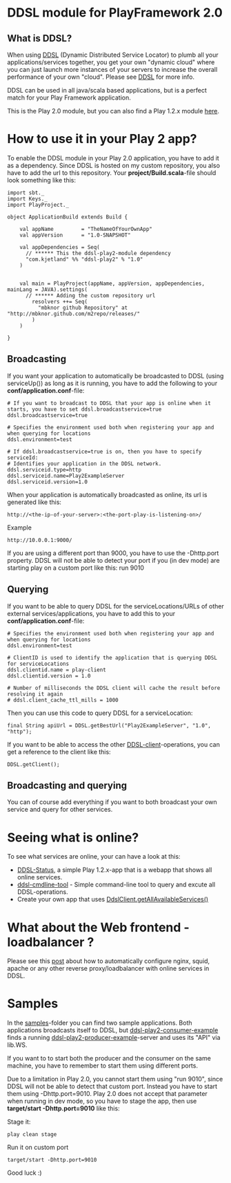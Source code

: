 DDSL module for PlayFramework 2.0
=============

What is DDSL?
-------------

When using [DDSL](https://github.com/mbknor/ddsl) (Dynamic Distributed Service Locator) to plumb all your applications/services together,
you get your own "dynamic cloud" where you can just launch more instances of your servers to increase the
overall performance of your own "cloud". Please see [DDSL](https://github.com/mbknor/ddsl) for more info.

DDSL can be used in all java/scala based applications, but is a perfect match for your Play Framework application.

This is the Play 2.0 module, but you can also find a Play 1.2.x module [here](https://github.com/mbknor/ddsl-playframework-module).

How to use it in your Play 2 app?
==============

To enable the DDSL module in your Play 2.0 application, you have to add it as a dependency. Since DDSL is hosted on my custom repository, you also have to add the url to this repository. Your **project/Build.scala**-file should look something like this:

	import sbt._
	import Keys._
	import PlayProject._

	object ApplicationBuild extends Build {

	    val appName         = "TheNameOfYourOwnApp"
	    val appVersion      = "1.0-SNAPSHOT"

	    val appDependencies = Seq(
	      // ****** This the ddsl-play2-module dependency
	      "com.kjetland" %% "ddsl-play2" % "1.0"
	    )


	    val main = PlayProject(appName, appVersion, appDependencies, mainLang = JAVA).settings(
	      // ****** Adding the custom repository url
			resolvers ++= Seq(
	          "mbknor github Repository" at "http://mbknor.github.com/m2repo/releases/"
	        )
	    )

	}

Broadcasting
-----------

If you want your application to automatically be broadcasted to DDSL (using serviceUp()) as long as it is running, you have to add the following to your **conf/application.conf**-file:

	# If you want to broadcast to DDSL that your app is online when it starts, you have to set ddsl.broadcastservice=true
	ddsl.broadcastservice=true

    # Specifies the environment used both when registering your app and when querying for locations
	ddsl.environment=test

	# If ddsl.broadcastservice=true is on, then you have to specify serviceId:
	# Identifies your application in the DDSL network.	
	ddsl.serviceid.type=http
	ddsl.serviceid.name=Play2ExampleServer
	ddsl.serviceid.version=1.0

When your application is automatically broadcasted as online, its url is generated like this:

	http://<the-ip-of-your-server>:<the-port-play-is-listening-on>/

Example

	http://10.0.0.1:9000/

If you are using a different port than 9000, you have to use the -Dhttp.port property. DDSL will not be able to detect your port if you (in dev mode) are starting play on a custom port like this: run 9010 


Querying
------------

If you want to be able to query DDSL for the serviceLocations/URLs of other external services/applications, you have to add this to your **conf/application.conf**-file:

    # Specifies the environment used both when registering your app and when querying for locations
	ddsl.environment=test

    # ClientID is used to identify the application that is querying DDSL for serviceLocations
	ddsl.clientid.name = play-client
	ddsl.clientid.version = 1.0

    # Number of milliseconds the DDSL client will cache the result before resolving it again
    # ddsl.client_cache_ttl_mills = 1000

Then you can use this code to query DDSL for a serviceLocation:

	final String apiUrl = DDSL.getBestUrl("Play2ExampleServer", "1.0", "http");

If you want to be able to access the other [DDSL-client](http://mbknor.github.com/ddsl-scaladoc/#com.kjetland.ddsl.DdslClient)-operations, you can get a reference to the client like this:

	DDSL.getClient();



Broadcasting and querying
-------------

You can of course add everything if you want to both broadcast your own service and query for other services.

Seeing what is online?
==============

To see what services are online, your can have a look at this:

* [DDSL-Status](https://github.com/mbknor/ddsl-status), a simple Play 1.2.x-app that is a webapp that shows all online services.
* [ddsl-cmdline-tool](https://github.com/mbknor/ddsl/tree/master/ddsl-cmdline-tool) - Simple command-line tool to query and excute all DDSL-operations.
* Create your own app that uses [DdslClient.getAllAvailableServices()](http://mbknor.github.com/ddsl-scaladoc/#com.kjetland.ddsl.DdslClient)

What about the Web frontend - loadbalancer ?
============

Please see this [post](https://plus.google.com/116342781887978516536/posts/NhUTkq9pFNo) about how to automatically configure nginx, squid, apache or any other reverse proxy/loadbalancer with online services in DDSL.

Samples
==============

In the [samples](https://github.com/mbknor/ddsl-play2-module/tree/master/samples)-folder you can find two sample applications. Both applications broadcasts itself to DDSL, but [ddsl-play2-consumer-example](https://github.com/mbknor/ddsl-play2-module/tree/master/samples/ddsl-play2-consumer-example) finds a running [ddsl-play2-producer-example](https://github.com/mbknor/ddsl-play2-module/tree/master/samples/ddsl-play2-producer-example)-server and uses its "API" via lib.WS.

If you want to to start both the producer and the consumer on the same machine, you have to remember to start them using different ports.

Due to a limitation in Play 2.0, you cannot start them using "run 9010", since DDSL will not be able to detect that custom port. Instead you have to start them using -Dhttp.port=9010. Play 2.0 does not accept that parameter when running in dev mode, so you have to stage the app, then use **target/start -Dhttp.port=9010** like this:

Stage it:

	play clean stage

Run it on custom port

    target/start -Dhttp.port=9010

Good luck :)



